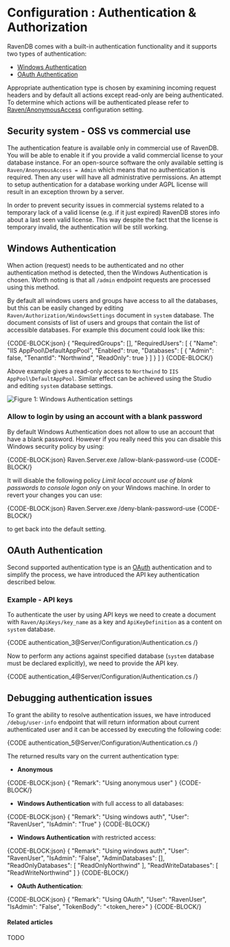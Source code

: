 # Configuration : Authentication & Authorization

RavenDB comes with a built-in authentication functionality and it supports two types of authentication:    
* [Windows Authentication](../../server/configuration/authentication-and-authorization#windows-authentication)   
* [OAuth Authentication](../../server/configuration/authentication-and-authorization#oauth-authentication)   

Appropriate authentication type is chosen by examining incoming request headers and by default all actions except read-only are being authenticated. To determine which actions will be authenticated please refer to [Raven/AnonymousAccess](../server/configuration/configuration-options#authorization--authentication) configuration setting.

## Security system - OSS vs commercial use

The authentication feature is available only in commercial use of RavenDB. You will be able to enable it if you provide a valid commercial license to your database instance. For an open-source software the only available setting is `Raven/AnonymousAccess = Admin` which means that no authentication is required. Then any user will have all administrative permissions.
An attempt to setup authentication for a database working under AGPL license will result in an exception thrown by a server.

In order to prevent security issues in commercial systems related to a temporary lack of a valid license (e.g. if it just expired) RavenDB stores info about a last seen valid license. This way despite the fact that the license is temporary invalid, the authentication will be still working.

## Windows Authentication

When action (request) needs to be authenticated and no other authentication method is detected, then the Windows Authentication is chosen. Worth noting is that all `/admin` endpoint requests are processed using this method.

By default all windows users and groups have access to all the databases, but this can be easily changed by editing `Raven/Authorization/WindowsSettings` document in `system` database. The document consists of list of users and groups that contain the list of accessible databases. For example this document could look like this:

{CODE-BLOCK:json}
{
	"RequiredGroups": [],
	"RequiredUsers": [
		{
			"Name": "IIS AppPool\\DefaultAppPool",
			"Enabled": true,
			"Databases": [
				{
					"Admin": false,
					"TenantId": "Northwind",
					"ReadOnly": true
				}
			]
		}
	]
}
{CODE-BLOCK/}

Above example gives a read-only access to `Northwind` to `IIS AppPool\DefaultAppPool`. Similar effect can be achieved using the Studio and editing `system` database settings.

![Figure 1: `Windows Authentication` settings](images/authentication_1.PNG)

### Allow to login by using an account with a blank password

By default Windows Authentication does not allow to use an account that have a blank password. However if you really need this you can disable this Windows security policy by using:

{CODE-BLOCK:json}
	Raven.Server.exe /allow-blank-password-use
{CODE-BLOCK/}

It will disable the following policy _Limit local account use of blank passwords to console logon only_ on your Windows machine. In order to revert your changes you can use:

{CODE-BLOCK:json}
	Raven.Server.exe /deny-blank-password-use
{CODE-BLOCK/}

to get back into the default setting.

## OAuth Authentication

Second supported authentication type is an [OAuth](http://oauth.net/) authentication and to simplify the process, we have introduced the API key authentication described below.

### Example - API keys

To authenticate the user by using API keys we need to create a document with `Raven/ApiKeys/key_name` as a key and `ApiKeyDefinition` as a content on `system` database.

{CODE authentication_3@Server/Configuration/Authentication.cs /}

Now to perform any actions against specified database (`system` database must be declared explicitly), we need to provide the API key.

{CODE authentication_4@Server/Configuration/Authentication.cs /}

## Debugging authentication issues

To grant the ability to resolve authentication issues, we have introduced `/debug/user-info` endpoint that will return information about current authenticated user and it can be accessed by executing the following code:

{CODE authentication_5@Server/Configuration/Authentication.cs /}

The returned results vary on the current authentication type:  
 
* **Anonymous**      

{CODE-BLOCK:json}
{
    "Remark": "Using anonymous user"
}
{CODE-BLOCK/}

* **Windows Authentication** with full access to all databases:    

{CODE-BLOCK:json}
{
    "Remark": "Using windows auth",
	"User": "RavenUser",
	"IsAdmin": "True"
}
{CODE-BLOCK/}

* **Windows Authentication** with restricted access:   

{CODE-BLOCK:json}
{
    "Remark": "Using windows auth",
	"User": "RavenUser",
	"IsAdmin": "False",
	"AdminDatabases": [],
    "ReadOnlyDatabases": [ "ReadOnlyNorthwind" ],
    "ReadWriteDatabases": [ "ReadWriteNorthwind" ]
}
{CODE-BLOCK/}

* **OAuth Authentication**:    

{CODE-BLOCK:json}
{
    "Remark": "Using OAuth",
	"User": "RavenUser",
	"IsAdmin": "False",
	"TokenBody": "<token_here>"
}
{CODE-BLOCK/}

#### Related articles

TODO